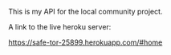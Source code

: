 

This is my API for the local community project.

A link to the live heroku server:

https://safe-tor-25899.herokuapp.com/#home




